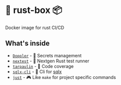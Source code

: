 # 🦀 rust-box 📦
Docker image for rust CI/CD

## What's inside
- [`Doppler`](https://docs.doppler.com/docs/cli) - 🔐 Secrets management
- [`nextest`](https://crates.io/crates/cargo-nextest) - 🧪 Nextgen Rust test runner
- [`tarpaulin`](https://crates.io/crates/cargo-tarpaulin) - 📏 Code coverage
- [`sqlx-cli`](https://crates.io/crates/sqlx-cli) - 🧰 Cli for [sqlx](https://crates.io/crates/sqlx)
- [`just`](https://crates.io/crates/just) - 🎮 Like `make` for project specific commands
